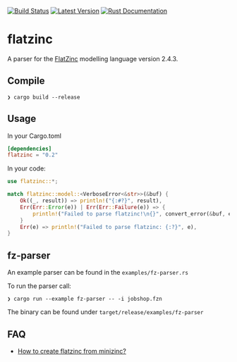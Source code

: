 [![Build Status](https://github.com/sthiele/flatzinc-parser/workflows/CI%20test/badge.svg)](https://github.com/sthiele/flatzinc-parser)
[![Latest Version](https://img.shields.io/crates/v/flatzinc.svg)](https://crates.io/crates/flatzinc)
[![Rust Documentation](https://img.shields.io/badge/api-rustdoc-blue.svg)](https://docs.rs/flatzinc)

# flatzinc

A parser for the [FlatZinc](https://www.minizinc.org/doc-2.4.3/en/fzn-spec.html#specification-of-flatzinc) modelling language version 2.4.3.

## Compile

```text
❯ cargo build --release
```

## Usage

In your Cargo.toml

```toml
[dependencies]
flatzinc = "0.2"
```

In your code:

```rust
use flatzinc::*;

match flatzinc::model::<VerboseError<&str>>(&buf) {
    Ok((_, result)) => println!("{:#?}", result),
    Err(Err::Error(e)) | Err(Err::Failure(e)) => {
        println!("Failed to parse flatzinc!\n{}", convert_error(&buf, e))
    }
    Err(e) => println!("Failed to parse flatzinc: {:?}", e),
}
```

## fz-parser

An example parser can be found in the `examples/fz-parser.rs`

To run the parser call:

```text
❯ cargo run --example fz-parser -- -i jobshop.fzn
```

The binary can be found under `target/release/examples/fz-parser`

## FAQ

- [How to create flatzinc from minizinc?](https://github.com/MiniZinc/libminizinc/issues/342)
